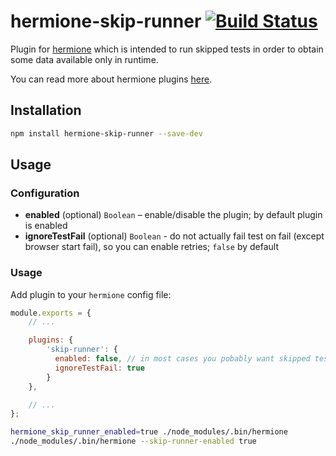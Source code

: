# hermione-skip-runner [![Build Status](https://travis-ci.org/gemini-testing/hermione-skip-runner.svg?branch=master)](https://travis-ci.org/gemini-testing/hermione-skip-runner)

Plugin for [hermione](https://github.com/gemini-testing/hermione) which is intended to run skipped tests in order to obtain some data available only in runtime.

You can read more about hermione plugins [here](https://github.com/gemini-testing/hermione#plugins).

## Installation

```bash
npm install hermione-skip-runner --save-dev
```

## Usage

### Configuration

* **enabled** (optional) `Boolean` – enable/disable the plugin; by default plugin is enabled
* **ignoreTestFail** (optional) `Boolean` - do not actually fail test on fail (except browser start fail), so you can enable retries; `false` by default

### Usage

Add plugin to your `hermione` config file:

```js
module.exports = {
    // ...

    plugins: {
        'skip-runner': {
          enabled: false, // in most cases you pobably want skipped tests to be actually skipped,
          ignoreTestFail: true
        }
    },

    // ...
};
```

```bash
hermione_skip_runner_enabled=true ./node_modules/.bin/hermione
./node_modules/.bin/hermione --skip-runner-enabled true
```
